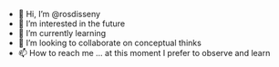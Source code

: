 - 👋 Hi, I’m @rosdisseny
- 👀 I’m interested in the future
- 🌱 I’m currently learning 
- 💞️ I’m looking to collaborate on conceptual thinks
- 📫 How to reach me ... at this moment I prefer to observe and learn
<!---
rosdisseny/rosdisseny is a ✨ special ✨ repository because its `README.md` (this file) appears on your GitHub profile.
You can click the Preview link to take a look at your changes.
--->
